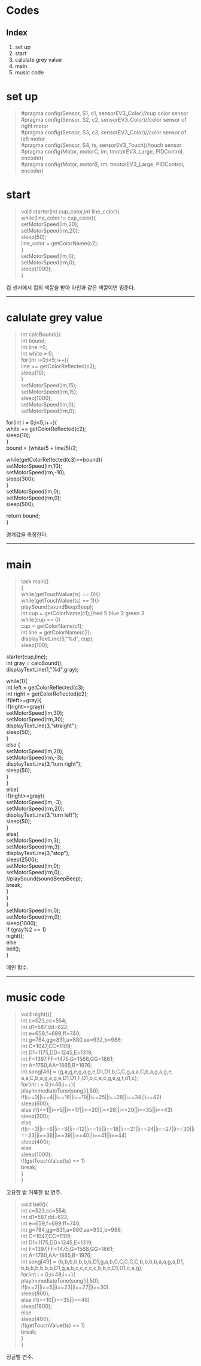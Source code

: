 Codes
=======

Index
-----
1. set up
2. start
3. calulate grey value
4. main
5. music code


# set up
>#pragma config(Sensor, S1, c1, sensorEV3_Color)//cup color sensor  
#pragma config(Sensor, S2, c2, sensorEV3_Color)//color sensor of right motor  
#pragma config(Sensor, S3, c3, sensorEV3_Color)//color sensor of left motor  
#pragma config(Sensor, S4, ts, sensorEV3_Touch)//touch sensor  
#pragma config(Motor, motorC, lm, tmotorEV3_Large, PIDControl, encoder)  
#pragma config(Motor, motorB, rm, tmotorEV3_Large, PIDControl, encoder)  

# start  
>void starter(int cup_color,int line_color){  
   while(line_color != cup_color){  
      setMotorSpeed(lm,20);  
      setMotorSpeed(rm,20);    
      sleep(50);  
      line_color = getColorName(c2);  
   }  
   setMotorSpeed(lm,0);  
   setMotorSpeed(rm,0);  
   sleep(1000);  
}  

컵 센서에서 컵의 색깔을 받아 라인과 같은 색깔이면 멈춘다.  

--------------------------------------------
# calulate grey value
>int calcBound(){  
   int bound;  
   int line =0;  
   int white = 0;  
   for(int i=0;i<5;i++){    
      line += getColorReflected(c2);  
      sleep(10);  
   }  
   setMotorSpeed(lm,15);  
   setMotorSpeed(rm,15);  
   sleep(1000);  
   setMotorSpeed(lm,0);  
   setMotorSpeed(rm,0);  

   for(int i = 0;i<5;i++){  
     white += getColorReflected(c2);  
     sleep(10);  
   }  
   bound = (white/5 + line/5)/2;  

   while(getColorReflected(c3)>=bound){  
     setMotorSpeed(lm,10);  
     setMotorSpeed(rm,-10);  
     sleep(300);  
   }  
   setMotorSpeed(lm,0);  
   setMotorSpeed(rm,0);  
   sleep(500);  

   return bound;  
}  

경계값을 측정한다.

----------------------
# main
>task main()  
{  
   while(getTouchValue(ts) == 0){}  
   while(getTouchValue(ts) == 1){}  
   playSound(soundBeepBeep);  
   int cup = getColorName(c1);//red 5 blue 2 green 3  
   while(cup == 0)  
     cup = getColorName(c1);  
   int line = getColorName(c2);  
   displayTextLine(5,"%d", cup);  
   sleep(100);  

   starter(cup,line);  
   int gray = calcBound();  
   displayTextLine(1,"%d",gray);  

   while(1){  
      int left = getColorReflected(c3);  
      int right = getColorReflected(c2);  
      if(left>=gray){  
         if(right>=gray){  
            setMotorSpeed(lm,30);  
            setMotorSpeed(rm,30);  
            displayTextLine(3,"straight");  
            sleep(50);  
         }  
         else {  
            setMotorSpeed(lm,20);  
            setMotorSpeed(rm,-3);  
            displayTextLine(3,"turn right");  
            sleep(50);  
         }  
      }  
      else{  
      if(right>=gray){  
            setMotorSpeed(lm,-3);  
            setMotorSpeed(rm,20);  
            displayTextLine(3,"turn left");  
            sleep(50);  
      }  
      else{  
            setMotorSpeed(lm,3);  
            setMotorSpeed(rm,3);  
            displayTextLine(3,"stop");  
            sleep(2500);  
            setMotorSpeed(lm,0);  
            setMotorSpeed(rm,0);  
            //playSound(soundBeepBeep);  
            break;  
      }  
   }  
}  
   setMotorSpeed(lm,0);  
   setMotorSpeed(rm,0);  
   sleep(1000);  
   if (gray%2 == 1)  
     night();  
   else  
     bell();  
}  

메인 함수.  

------------
# music code
>void night(){  
   int c=523,cc=554;  
   int d1=587,dd=622;  
   int e=659,f=699,ff=740;  
   int g=784,gg=831,a=880,aa=932,b=988;  
   int C=1047,CC=1109;  
   int D1=1175,DD=1245,E=1319;  
   int F=1397,FF=1475,G=1568,GG=1661;  
   int A=1760,AA=1865,B=1976;  
   int song[46] = {g,a,g,e,g,a,g,e,D1,D1,b,C,C,g,a,a,C,b,a,g,a,g,e,  
      a,a,C,b,a,g,a,g,e,D1,D1,F,D1,b,c,e,c,g,e,g,f,d1,c};   
   for(int i = 0;i<46;i++){  
      playImmediateTone(song[i],50);  
      if(i==0||i==4||i==16||i==19||i==25||i==28||i==34||i==42)  
         sleep(600);  
      else if(i==1||i==5||i==17||i==20||i==26||i==29||i==35||i==43)  
         sleep(200);  
      else if(i==3||i==6||i==9||i==12||i==15||i==18||i==21||i==24||i==27||i==30||i==33||i==36||i==39||i==40||i==41||i==44)  
         sleep(400);  
      else  
         sleep(1000);  
      if(getTouchValue(ts) == 1)  
         break;  
   }  
}  

고요한 밤 거룩한 밤 연주.  
  
>void bell(){  
   int c=523,cc=554;  
   int d1=587,dd=622;  
   int e=659,f=699,ff=740;  
   int g=784,gg=831,a=880,aa=932,b=988;  
   int C=1047,CC=1109;  
   int D1=1175,DD=1245,E=1319;  
   int F=1397,FF=1475,G=1568,GG=1661;  
   int A=1760,AA=1865,B=1976;  
   int song[49] = {b,b,b,b,b,b,b,D1,g,a,b,C,C,C,C,C,b,b,b,b,a,a,g,a,D1,  
   b,b,b,b,b,b,b,D1,g,a,b,c,c,c,c,c,b,b,b,D1,D1,c,a,g};   
   for(int i = 0;i<49;i++){  
      playImmediateTone(song[i],50);  
      if(i==2||i==5||i==23||i==27||i==30)  
         sleep(800);  
      else if(i==10||i==35||i==48)  
         sleep(1800);  
      else  
         sleep(400);  
      if(getTouchValue(ts) == 1)  
         break;  
   }  
}  

징글벨 연주.  
